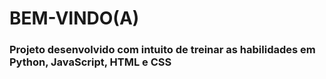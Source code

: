 <h1>BEM-VINDO(A)</h1>
<h3>Projeto desenvolvido com intuito de treinar as habilidades em Python, JavaScript, HTML e CSS</h3>